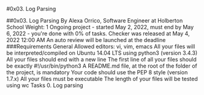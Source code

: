 #0x03. Log Parsing

##0x03. Log Parsing
 By Alexa Orrico, Software Engineer at Holberton School
 Weight: 1
 Ongoing project - started May 2, 2022, must end by May 6, 2022 - you're done with 0% of tasks.
 Checker was released at May 4, 2022 12:00 AM
 An auto review will be launched at the deadline
###Requirements
General
Allowed editors: vi, vim, emacs
All your files will be interpreted/compiled on Ubuntu 14.04 LTS using python3 (version 3.4.3)
All your files should end with a new line
The first line of all your files should be exactly #!/usr/bin/python3
A README.md file, at the root of the folder of the project, is mandatory
Your code should use the PEP 8 style (version 1.7.x)
All your files must be executable
The length of your files will be tested using wc
Tasks
0. Log parsing